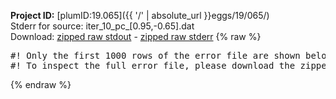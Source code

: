 **Project ID:** [plumID:19.065]({{ '/' | absolute_url }}eggs/19/065/)  
Stderr for source:  iter_10_pc_[0.95,-0.65].dat   
Download: [zipped raw stdout](iter_10_pc_[0.95,-0.65].dat.plumed_master.stdout.txt.zip) - [zipped raw stderr](iter_10_pc_[0.95,-0.65].dat.plumed_master.stderr.txt.zip) 
{% raw %}
<pre>
#! Only the first 1000 rows of the error file are shown below
#! To inspect the full error file, please download the zipped raw stderr file above
</pre>
{% endraw %}

